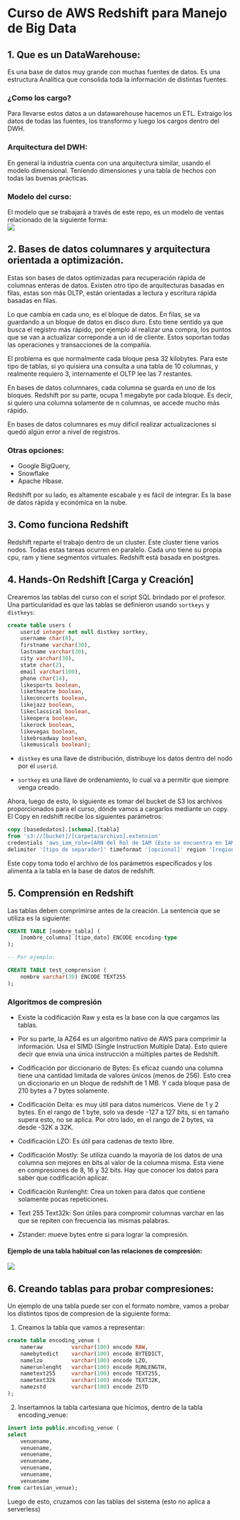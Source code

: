 # Curso de AWS Redshift para Manejo de Big Data  
## 1. Que es un DataWarehouse:  
Es una base de datos muy grande con muchas fuentes de datos. Es una estructura Analítica que consolida toda la información de distintas fuentes.  

### ¿Como los cargo?
Para llevarse estos datos a un datawarehouse hacemos un ETL. Extraigo los datos de todas las fuentes, los transformo y luego los cargos dentro del DWH.  

### Arquitectura del DWH:
En general la industria cuenta con una arquitectura similar, usando el modelo dimensional. Teniendo dimensiones y una tabla de hechos con todas las buenas prácticas.  

### Modelo del curso:
El modelo que se trabajará a través de este repo, es un modelo de ventas relacionado de la siguiente forma:  
![](./images/AWS1.PNG)  

## 2. Bases de datos columnares y arquitectura orientada a optimización.  
Estas son bases de datos optimizadas para recuperación rápida de columnas enteras de datos. Existen otro tipo de arquitecturas basadas en filas, estas son más OLTP, están orientadas a lectura y escritura rápida basadas en filas. 

Lo que cambia en cada uno, es el bloque de datos. En filas, se va guardando a un bloque de datos en disco duro. Esto tiene sentido ya que busca el registro más rápido, por ejemplo al realizar una compra, los puntos que se van a actualizar correponde a un id de cliente. Estos soportan todas las operaciones y transacciones de la compañía.  

El problema es que normalmente cada bloque pesa 32 kilobytes. Para este tipo de tablas, si yo quisiera una consulta a una tabla de 10 columnas, y realmente requiero 3, internamente el OLTP lee las 7 restantes.  

En bases de datos columnares, cada columna se guarda en uno de los bloques. Redshift por su parte, ocupa 1 megabyte por cada bloque. Es decir, si quiero una columna solamente de n columnas, se accede mucho más rápido.  
  
En bases de datos columnares es muy dificil realizar actualizaciones si quedó algún error a nivel de registros.  
  
### Otras opciones:
- Google BigQuery,
- Snowflake
- Apache Hbase.  
  
Redshift por su lado, es altamente escabale y es fácil de integrar. Es la base de datos rápida y económica en la nube.  

## 3. Como funciona Redshift  
Redshift reparte el trabajo dentro de un cluster. Este cluster tiene varios nodos. Todas estas tareas ocurren en paralelo. Cada uno tiene su propia cpu, ram y tiene segmentos virtuales. Redshift está basada en postgres.

## 4. Hands-On Redshift [Carga y Creación]
Crearemos las tablas del curso con el script SQL brindado por el profesor. Una particularidad es que las tablas se definieron usando `sortkeys` y `distkeys`:
```SQL
create table users (
	userid integer not null distkey sortkey,
	username char(8),
	firstname varchar(30),
	lastname varchar(30),
	city varchar(30),
	state char(2),
	email varchar(100),
	phone char(14),
	likesports boolean,
	liketheatre boolean,
	likeconcerts boolean,
	likejazz boolean,
	likeclassical boolean,
	likeopera boolean,
	likerock boolean,
	likevegas boolean,
	likebroadway boolean,
	likemusicals boolean);  
```  
- `distkey` es una llave de distribución, distribuye los datos dentro del nodo por el `userid`. 

- `sortkey` es una llave de ordenamiento, lo cual va a permitir que siempre venga creado.

Ahora, luego de esto, lo siguiente es tomar del bucket de S3 los archivos proporcionados para el curso, dónde vamos a cargarlos mediante un copy. El Copy en redshift recibe los siguientes parámetros:
```SQL
copy [basededatos].[schema].[tabla] 
from 's3://[bucket]/[carpeta/archivo].extension'
credentials 'aws_iam_role=[ARN del Rol de IAM (Esto se encuentra en IAM)]'
delimiter '[tipo de separador]' timeformat '[opcional]' region '[region de trabajo]';
```  
Este copy toma todo el archivo de los parámetros específicados y los alimenta a la tabla en la base de datos de redshift.  

## 5. Comprensión en Redshift  
Las tablas deben comprimirse antes de la creación. La sentencia que se utiliza es la siguiente:  
```SQL
CREATE TABLE [nombre_tabla] (
    [nombre_columna] [tipo_dato] ENCODE encoding-type
);

-- Por ejemplo:

CREATE TABLE test_comprension (
    nombre varchar(30) ENCODE TEXT255
);
```  
### Algoritmos de compresión
- Existe la codificación Raw y esta es la base con la que cargamos las tablas.  

- Por su parte, la AZ64 es un algoritmo nativo de AWS para comprimir la información. Usa el SIMD (Single Instruction Multiple Data). Esto quiere decir que envía una única instrucción a múltiples partes de Redshift.  

- Codificación por diccionario de Bytes: Es eficaz cuando una columna tiene una cantidad limitada de valores únicos (menos de 256). Esto crea un diccionario en un bloque de redshift de 1 MB. Y cada bloque pasa de 210 bytes a 7 bytes solamente.

- Codificación Delta: es muy útil para datos numéricos. Viene de 1 y 2 bytes. En el rango de 1 byte, solo va desde -127 a 127 bits, si en tamaño supera esto, no se aplica. Por otro lado, en el rango de 2 bytes, va desde -32K a 32K. 

- Codificación LZO: Es útil para cadenas de texto libre.  

- Codificación Mostly: Se utiliza cuando la mayoría de los datos de una columna son mejores en bits al valor de la columna misma. Esta viene en compresiones de 8, 16 y 32 bits. Hay que conocer los datos para saber que codificación aplicar.

- Codificación Runlenght: Crea un token para datos que contiene solamente pocas repeticiones.  
  
- Text 255  Text32k: Son útiles para compromir columnas varchar en las que se repiten con frecuencia las mismas palabras.  
  
- Zstander: mueve bytes entre si para lograr la compresión. 

#### Ejemplo de una tabla habitual con las relaciones de compresión:  
![](./images/AWS2.PNG)  

## 6. Creando tablas para probar compresiones:
Un ejemplo de una tabla puede ser con el formato nombre, vamos a probar los distintos tipos de compresion de la siguiente forma:
1. Creamos la tabla que vamos a representar:  
```SQL
create table encoding_venue (
    nameraw         varchar(100) encode RAW,
    namebytedict    varchar(100) encode BYTEDICT,
    namelzo         varchar(100) encode LZO,
    namerunlenght   varchar(100) encode RUNLENGTH,
    nametext255     varchar(100) encode TEXT255,
    nametext32k     varchar(100) encode TEXT32K,
    namezstd        varchar(100) encode ZSTD
);
```
2. Insertamnos la tabla cartesiana que hicimos, dentro de la tabla encoding_venue:  
```SQL
insert into public.encoding_venue (
select	
	venuename, 
	venuename, 
	venuename, 
	venuename, 
	venuename,
	venuename,
	venuename
from cartesian_venue);
```

Luego de esto, cruzamos con las tablas del sistema (esto no aplica a serverless)